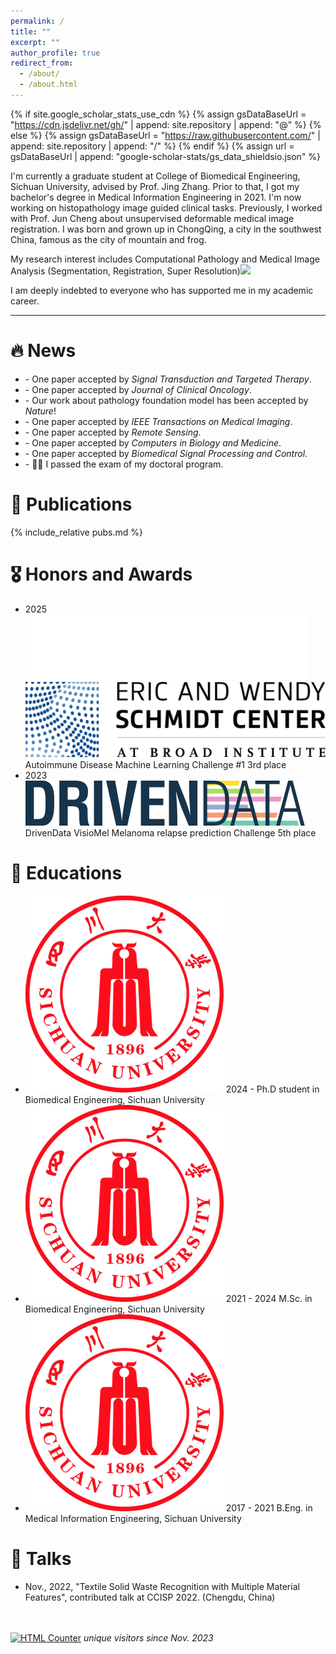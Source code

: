 ```yaml
---
permalink: /
title: ""
excerpt: ""
author_profile: true
redirect_from: 
  - /about/
  - /about.html
---
```


{% if site.google_scholar_stats_use_cdn %}
{% assign gsDataBaseUrl = "https://cdn.jsdelivr.net/gh/" | append: site.repository | append: "@" %}
{% else %}
{% assign gsDataBaseUrl = "https://raw.githubusercontent.com/" | append: site.repository | append: "/" %}
{% endif %}
{% assign url = gsDataBaseUrl | append: "google-scholar-stats/gs_data_shieldsio.json" %}

<span class='anchor' id='about-me'></span>

I'm currently a graduate student at College of Biomedical Engineering, Sichuan University, advised by Prof. Jing Zhang. Prior to that, I got my bachelor's degree in Medical Information Engineering in 2021. I'm now working on histopathology image guided clinical tasks. Previously, I worked with Prof. Jun Cheng about unsupervised deformable medical image registration. I was born and grown up in ChongQing, a city in the southwest China, famous as the city of mountain and frog. 

My research interest includes Computational Pathology and Medical Image Analysis (Segmentation, Registration, Super Resolution)<a href='https://scholar.google.com/citations?user=iJTVJf8AAAAJ'><img src="https://img.shields.io/endpoint?url={{ url | url_encode }}&logo=Google%20Scholar&labelColor=f6f6f6&color=9cf&style=flat&label=citations"></a>

I am deeply indebted to everyone who has supported me in my academic career. 

---

# 🔥 News
<title>Events</title>
<div class="bottom_box">
  <ul class="events">
    <li data-date="8/2025 "> - One paper accepted by <i>Signal Transduction and Targeted Therapy</i>. </li>
    <li data-date="4/2025 "> - One paper accepted by <i>Journal of Clinical Oncology</i>. </li>
    <li data-date="9/2024 "> - Our work about pathology foundation model has been accepted by <i>Nature</i>! </li>
    <li data-date="6/2024 "> - One paper accepted by <i>IEEE Transactions on Medical Imaging</i>. </li>
    <li data-date="5/2024 "> - One paper accepted by <i>Remote Sensing</i>. </li>
    <li data-date="5/2024 "> - One paper accepted by <i>Computers in Biology and Medicine</i>. </li>
    <li data-date="11/2023 "> - One paper accepted by <i>Biomedical Signal Processing and Control</i>. </li>
    <li data-date="11/2023 "> - 🎉🎉 I passed the exam of my doctoral program. </li>
  </ul>
</div>

# 📝 Publications 
{% include_relative pubs.md %}


# 🎖 Honors and Awards
<ul class="honors-list honors-has-logo">
  <li>
    <span class="honor-year">2025</span>
    <span class="honor-logos logos-center">
      <span class="logo-chip">
        <img class="honor-logo" src="images/logos/crunch.png" alt="Crunch">
      </span>
      <img class="honor-logo" src="images/logos/schmidt.png" alt="The Eric and Wendy Schmidt Center">
    </span>
    <span class="honor-title">Autoimmune Disease Machine Learning Challenge #1</span>
    <span class="honor-rank rank-top3">3rd place</span>
  </li>
  <li>
    <span class="honor-year">2023</span>
    <span class="honor-logos logos-center">
      <img class="honor-logo" src="images/logos/drivendata.svg" alt="DrivenData">
    </span>
    <span class="honor-title">DrivenData VisioMel Melanoma relapse prediction Challenge</span>
    <span class="honor-rank rank-top5">5th place</span>
  </li>
</ul>

# 📖 Educations
<ul class="edu-list">
  <li>
    <img src="images/scu.png" class="edu-logo" alt="">
    <span class="edu-date">2024 -</span>
    <span class="edu-text">Ph.D student in Biomedical Engineering, Sichuan University</span>
  </li>
  <li>
    <img src="images/scu.png" class="edu-logo" alt="">
    <span class="edu-date">2021 - 2024</span>
    <span class="edu-text">M.Sc. in Biomedical Engineering, Sichuan University</span>
  </li>
  <li>
    <img src="images/scu.png" class="edu-logo" alt="">
    <span class="edu-date">2017 - 2021</span>
    <span class="edu-text">B.Eng. in Medical Information Engineering, Sichuan University</span>
  </li>
</ul>

# 💬 Talks
- Nov., 2022, "Textile Solid Waste Recognition with Multiple
Material Features", contributed talk at CCISP 2022. (Chengdu, China)

<p>
&nbsp;
&nbsp;
<br/>
<br/>
<a href="https://www.easycounter.com/">
<img src="https://www.easycounter.com/counter.php?valeyard"
border="0" alt="HTML Counter"></a>
<i font size="3">unique visitors since Nov. 2023</i>
</p>